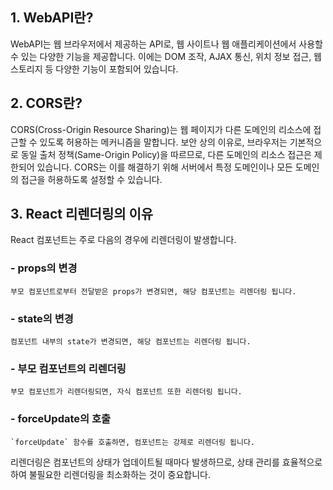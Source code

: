## 1. WebAPI란?

WebAPI는 웹 브라우저에서 제공하는 API로, 웹 사이트나 웹 애플리케이션에서 사용할 수 있는 다양한 기능을 제공합니다. 이에는 DOM 조작, AJAX 통신, 위치 정보 접근, 웹 스토리지 등 다양한 기능이 포함되어 있습니다.

## 2. CORS란?

CORS(Cross-Origin Resource Sharing)는 웹 페이지가 다른 도메인의 리소스에 접근할 수 있도록 허용하는 메커니즘을 말합니다. 보안 상의 이유로, 브라우저는 기본적으로 동일 출처 정책(Same-Origin Policy)을 따르므로, 다른 도메인의 리소스 접근은 제한되어 있습니다. CORS는 이를 해결하기 위해 서버에서 특정 도메인이나 모든 도메인의 접근을 허용하도록 설정할 수 있습니다.

## 3. React 리렌더링의 이유

React 컴포넌트는 주로 다음의 경우에 리렌더링이 발생합니다.

### - props의 변경

    부모 컴포넌트로부터 전달받은 props가 변경되면, 해당 컴포넌트는 리렌더링 됩니다.

### - state의 변경

    컴포넌트 내부의 state가 변경되면, 해당 컴포넌트는 리렌더링 됩니다.

### - 부모 컴포넌트의 리렌더링

    부모 컴포넌트가 리렌더링되면, 자식 컴포넌트 또한 리렌더링 됩니다.

### - forceUpdate의 호출

    `forceUpdate` 함수를 호출하면, 컴포넌트는 강제로 리렌더링 됩니다.

리렌더링은 컴포넌트의 상태가 업데이트될 때마다 발생하므로, 상태 관리를 효율적으로 하여 불필요한 리렌더링을 최소화하는 것이 중요합니다.
